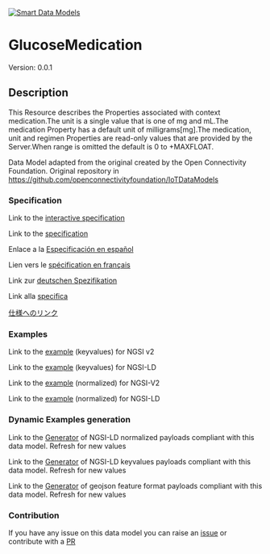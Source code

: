 [![Smart Data Models](https://smartdatamodels.org/wp-content/uploads/2022/01/SmartDataModels_logo.png "Logo")](https://smartdatamodels.org)
# GlucoseMedication
Version: 0.0.1

## Description 

This Resource describes the Properties associated with context medication.The unit is a single value that is one of mg and mL.The medication Property has a default unit of milligrams[mg].The medication, unit and regimen Properties are read-only values that are provided by the Server.When range is omitted the default is 0 to +MAXFLOAT.

Data Model adapted from the original created by the Open Connectivity Foundation. Original repository in https://github.com/openconnectivityfoundation/IoTDataModels
### Specification

Link to the [interactive specification](https://swagger.lab.fiware.org/?url=https://smart-data-models.github.io/dataModel.OCF/GlucoseMedication/swagger.yaml)

Link to the [specification](https://github.com/smart-data-models/dataModel.OCF/blob/master/GlucoseMedication/doc/spec.md)

Enlace a la [Especificación en español](https://github.com/smart-data-models/dataModel.OCF/blob/master/GlucoseMedication/doc/spec_ES.md)

Lien vers le [spécification en français](https://github.com/smart-data-models/dataModel.OCF/blob/master/GlucoseMedication/doc/spec_FR.md)

Link zur [deutschen Spezifikation](https://github.com/smart-data-models/dataModel.OCF/blob/master/GlucoseMedication/doc/spec_DE.md)

Link alla [specifica](https://github.com/smart-data-models/dataModel.OCF/blob/master/GlucoseMedication/doc/spec_IT.md)

[仕様へのリンク](https://github.com/smart-data-models/dataModel.OCF/blob/master/GlucoseMedication/doc/spec_JA.md)
### Examples

Link to the [example](https://smart-data-models.github.io/dataModel.OCF/GlucoseMedication/examples/example.json) (keyvalues) for NGSI v2

Link to the [example](https://smart-data-models.github.io/dataModel.OCF/GlucoseMedication/examples/example.jsonld) (keyvalues) for NGSI-LD

Link to the [example](https://smart-data-models.github.io/dataModel.OCF/GlucoseMedication/examples/example-normalized.json) (normalized) for NGSI-V2

Link to the [example](https://smart-data-models.github.io/dataModel.OCF/GlucoseMedication/examples/example-normalized.jsonld) (normalized) for NGSI-LD
### Dynamic Examples generation

Link to the [Generator](https://smartdatamodels.org/extra/ngsi-ld_generator.php?schemaUrl=https://raw.githubusercontent.com/smart-data-models/dataModel.OCF/master/GlucoseMedication/schema.json&email=info@smartdatamodels.org) of NGSI-LD normalized payloads compliant with this data model. Refresh for new values

Link to the [Generator](https://smartdatamodels.org/extra/ngsi-ld_generator_keyvalues.php?schemaUrl=https://raw.githubusercontent.com/smart-data-models/dataModel.OCF/master/GlucoseMedication/schema.json&email=info@smartdatamodels.org) of NGSI-LD keyvalues payloads compliant with this data model. Refresh for new values

Link to the [Generator](https://smartdatamodels.org/extra/geojson_features_generator.php?schemaUrl=https://raw.githubusercontent.com/smart-data-models/dataModel.OCF/master/GlucoseMedication/schema.json&email=info@smartdatamodels.org) of geojson feature format payloads compliant with this data model. Refresh for new values
### Contribution

 If you have any issue on this data model you can raise an [issue](https://github.com/smart-data-models/dataModel.OCF/issues)  or contribute with a [PR](https://github.com/smart-data-models/dataModel.OCF/pulls)